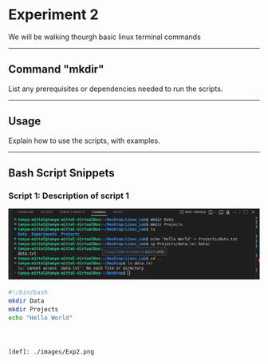 # Experiment 2

We will be walking thourgh basic linux terminal commands

---

## Command "mkdir"

List any prerequisites or dependencies needed to run the scripts.

---

## Usage

Explain how to use the scripts, with examples.

---

## Bash Script Snippets

### Script 1: Description of script 1
![Ussage of Commands mkdir,ls,echo,cp](./images/Exp2.png)

```bash
#!/bin/bash
mkdir Data
mkdir Projects
echo "Hello World"



[def]: ./images/Exp2.png